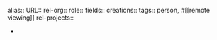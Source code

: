 alias::
URL::
rel-org::
role::
fields::
creations::
tags:: person, #[[remote viewing]]
rel-projects::

-
